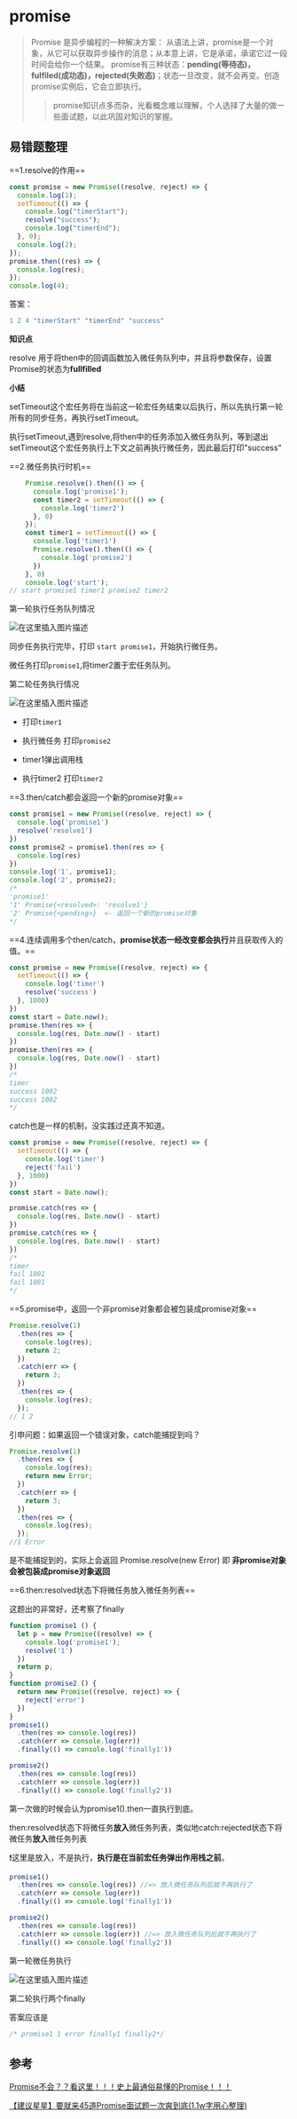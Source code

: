 # promise

> Promise 是异步编程的一种解决方案： 从语法上讲，promise是一个对象，从它可以获取异步操作的消息；从本意上讲，它是承诺，承诺它过一段时间会给你一个结果。 promise有三种状态：**pending(等待态)，fulfiled(成功态)，rejected(失败态)**；状态一旦改变，就不会再变。创造promise实例后，它会立即执行。
>
> > promise知识点多而杂，光看概念难以理解，个人选择了大量的做一些面试题，以此巩固对知识的掌握。





## 易错题整理

==1.resolve的作用==

```js
const promise = new Promise((resolve, reject) => {
  console.log(1);
  setTimeout(() => {
    console.log("timerStart");
    resolve("success");
    console.log("timerEnd");
  }, 0);
  console.log(2);
});
promise.then((res) => {
  console.log(res);
});
console.log(4);
```

答案：

```js
1 2 4 "timerStart" "timerEnd" "success"
```

**知识点**

resolve 用于将then中的回调函数加入微任务队列中，并且将参数保存，设置Promise的状态为**fullfilled**



**小结**

setTimeout这个宏任务将在当前这一轮宏任务结束以后执行，所以先执行第一轮所有的同步任务，再执行setTimeout。

执行setTimeout,遇到resolve,将then中的任务添加入微任务队列，等到退出setTimeout这个宏任务执行上下文之前再执行微任务，因此最后打印"success"



==2.微任务执行时机==

```js
    Promise.resolve().then(() => {
      console.log('promise1');
      const timer2 = setTimeout(() => {
        console.log('timer2')
      }, 0)
    });
    const timer1 = setTimeout(() => {
      console.log('timer1')
      Promise.resolve().then(() => {
        console.log('promise2')
      })
    }, 0)
    console.log('start');
// start promise1 timer1 promise2 timer2
```

第一轮执行任务队列情况

![在这里插入图片描述](https://img-blog.csdnimg.cn/20200824082432806.png?x-oss-process=image/watermark,type_ZmFuZ3poZW5naGVpdGk,shadow_10,text_aHR0cHM6Ly9ibG9nLmNzZG4ubmV0L1pIZ29nb2dvaGE=,size_16,color_FFFFFF,t_70#pic_center)

同步任务执行完毕，打印 `start promise1`，开始执行微任务。

微任务打印`promise1`,将timer2置于宏任务队列。



第二轮任务执行情况

![在这里插入图片描述](https://img-blog.csdnimg.cn/20200824082924617.png?x-oss-process=image/watermark,type_ZmFuZ3poZW5naGVpdGk,shadow_10,text_aHR0cHM6Ly9ibG9nLmNzZG4ubmV0L1pIZ29nb2dvaGE=,size_16,color_FFFFFF,t_70#pic_center)

- 打印`timer1`

- 执行微任务 打印`promise2`

- timer1弹出调用栈

- 执行timer2 打印`timer2`



==3.then/catch都会返回一个新的promise对象==

```js
const promise1 = new Promise((resolve, reject) => { 
  console.log('promise1') 
  resolve('resolve1') 
}) 
const promise2 = promise1.then(res => { 
  console.log(res) 
}) 
console.log('1', promise1); 
console.log('2', promise2); 
/*
'promise1' 
'1' Promise{<resolved>: 'resolve1'} 
'2' Promise{<pending>}  <- 返回一个新的promise对象
*/
```



==4.连续调用多个then/catch，**promise状态一经改变都会执行**并且获取传入的值。==

```js
const promise = new Promise((resolve, reject) => {
  setTimeout(() => {
    console.log('timer')
    resolve('success')
  }, 1000)
})
const start = Date.now();
promise.then(res => {
  console.log(res, Date.now() - start)
})
promise.then(res => {
  console.log(res, Date.now() - start)
})
/*
timer
success 1002
success 1002
*/
```

catch也是一样的机制，没实践过还真不知道。

```js
const promise = new Promise((resolve, reject) => {
  setTimeout(() => {
    console.log('timer')
    reject('fail')
  }, 1000)
})
const start = Date.now();

promise.catch(res => {
  console.log(res, Date.now() - start)
})
promise.catch(res => {
  console.log(res, Date.now() - start)
})
/*
timer
fail 1001
fail 1001
*/
```



==5.promise中，返回一个非promise对象都会被包装成promise对象==

```js
Promise.resolve(1)
  .then(res => {
    console.log(res);
    return 2;
  })
  .catch(err => {
    return 3;
  })
  .then(res => {
    console.log(res);
  });
// 1 2
```

引申问题：如果返回一个错误对象，catch能捕捉到吗？

```js
Promise.resolve(1)
  .then(res => {
    console.log(res);
    return new Error;
  })
  .catch(err => {
    return 3;
  })
  .then(res => {
    console.log(res);
  });
//1 Error
```

是不能捕捉到的，实际上会返回 Promise.resolve(new Error) 即 **非promise对象会被包装成promise对象返回**



==6.then:resolved状态下将微任务放入微任务列表==

这题出的非常好，还考察了finally

```js
function promise1 () {
  let p = new Promise((resolve) => {
    console.log('promise1');
    resolve('1')
  })
  return p;
}
function promise2 () {
  return new Promise((resolve, reject) => {
    reject('error')
  })
}
promise1()
  .then(res => console.log(res))
  .catch(err => console.log(err))
  .finally(() => console.log('finally1'))

promise2()
  .then(res => console.log(res))
  .catch(err => console.log(err))
  .finally(() => console.log('finally2'))

```

第一次做的时候会认为promise1().then一直执行到底。

then:resolved状态下将微任务**放入**微任务列表，类似地catch:rejected状态下将微任务**放入**微任务列表

❗这里是放入，不是执行，**执行是在当前宏任务弹出作用栈之前**。





```js
promise1()
  .then(res => console.log(res)) //=> 放入微任务队列后就不再执行了
  .catch(err => console.log(err))
  .finally(() => console.log('finally1'))

promise2()
  .then(res => console.log(res))
  .catch(err => console.log(err)) //=> 放入微任务队列后就不再执行了
  .finally(() => console.log('finally2'))

```

第一轮微任务执行

![在这里插入图片描述](https://img-blog.csdnimg.cn/20200824092724683.png?x-oss-process=image/watermark,type_ZmFuZ3poZW5naGVpdGk,shadow_10,text_aHR0cHM6Ly9ibG9nLmNzZG4ubmV0L1pIZ29nb2dvaGE=,size_16,color_FFFFFF,t_70#pic_center)

第二轮执行两个finally

答案应该是

```js
/* promise1 1 error finally1 finally2*/
```





## 参考

[Promise不会？？看这里！！！史上最通俗易懂的Promise！！！](https://juejin.im/post/6844903607968481287)

[【建议星星】要就来45道Promise面试题一次爽到底(1.1w字用心整理)](https://juejin.im/post/6844904077537574919#heading-2)
